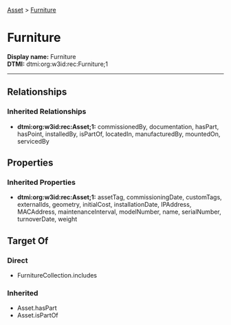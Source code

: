 [Asset](../Asset.md) > [Furniture](.)
# Furniture

**Display name:** Furniture<br />
**DTMI:** dtmi:org:w3id:rec:Furniture;1

---
## Relationships
### Inherited Relationships
* **dtmi:org:w3id:rec:Asset;1:** commissionedBy, documentation, hasPart, hasPoint, installedBy, isPartOf, locatedIn, manufacturedBy, mountedOn, servicedBy
## Properties
### Inherited Properties
* **dtmi:org:w3id:rec:Asset;1:** assetTag, commissioningDate, customTags, externalIds, geometry, initialCost, installationDate, IPAddress, MACAddress, maintenanceInterval, modelNumber, name, serialNumber, turnoverDate, weight
## Target Of
### Direct
* FurnitureCollection.includes
### Inherited
* Asset.hasPart
* Asset.isPartOf

